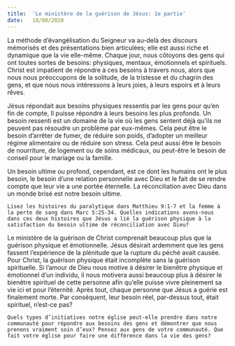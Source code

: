 ```yaml
---
title:  'Le ministère de la guérison de Jésus: 1e partie'
date:   18/08/2020
---
```


La méthode d’évangélisation du Seigneur va au-delà des discours mémorisés et des présentations bien articulées; elle est aussi riche et dynamique que la vie elle-même. Chaque jour, nous côtoyons des gens qui ont toutes sortes de besoins: physiques, mentaux, émotionnels et spirituels. Christ est impatient de répondre à ces besoins à travers nous, alors que nous nous préoccupons de la solitude, de la tristesse et du chagrin des gens, et que nous nous intéressons à leurs joies, à leurs espoirs et à leurs rêves.

Jésus répondait aux besoins physiques ressentis par les gens pour qu’en fin de compte, Il puisse répondre à leurs besoins les plus profonds. Un besoin ressenti est un domaine de la vie où les gens sentent déjà qu’ils ne peuvent pas résoudre un problème par eux-mêmes. Cela peut être le besoin d’arrêter de fumer, de réduire son poids, d’adopter un meilleur régime alimentaire ou de réduire son stress. Cela peut aussi être le besoin de nourriture, de logement ou de soins médicaux, ou peut-être le besoin de conseil pour le mariage ou la famille.

Un besoin ultime ou profond, cependant, est ce dont les humains ont le plus besoin, le besoin d’une relation personnelle avec Dieu et le fait de se rendre compte que leur vie a une portée éternelle. La réconciliation avec Dieu dans un monde brisé est notre besoin ultime.

`Lisez les histoires du paralytique dans Matthieu 9:1-7 et la femme à la perte de sang dans Marc 5:25-34. Quelles indications avons-nous dans ces deux histoires que Jésus a lié la guérison physique à la satisfaction du besoin ultime de réconciliation avec Dieu?`

Le ministère de la guérison de Christ comprenait beaucoup plus que la guérison physique et émotionnelle. Jésus désirait ardemment que les gens fassent l’expérience de la plénitude que la rupture du péché avait causée. Pour Christ, la guérison physique était incomplète sans la guérison spirituelle. Si l’amour de Dieu nous motive à désirer le bienêtre physique et émotionnel d’un individu, il nous motivera aussi beaucoup plus à désirer le bienêtre spirituel de cette personne afin qu’elle puisse vivre pleinement sa vie ici et pour l’éternité. Après tout, chaque personne que Jésus a guérie est finalement morte. Par conséquent, leur besoin réel, par-dessus tout, était spirituel, n’est-ce pas?

`Quels types d’initiatives notre église peut-elle prendre dans notre communauté pour répondre aux besoins des gens et démontrer que nous prenons vraiment soin d’eux? Pensez aux gens de votre communauté. Que fait votre église pour faire une différence dans la vie des gens?`
